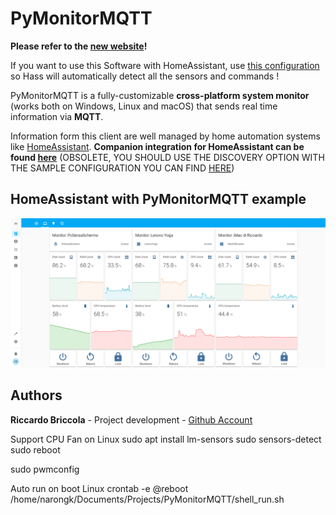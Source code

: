 # PyMonitorMQTT

**Please refer to the [new website](https://richibrics.github.io/PyMonitorMQTT/)!**

If you want to use this Software with HomeAssistant, use [this configuration](https://github.com/richibrics/PyMonitorMQTT/blob/master/configuration-homeassistant.yaml) so Hass will automatically detect all the sensors and commands !

PyMonitorMQTT is a fully-customizable **cross-platform system monitor** (works both on Windows, Linux and macOS) that sends real time information via **MQTT**.

Information form this client are well managed by home automation systems like [HomeAssistant](https://github.com/home-assistant/home-assistant).
**Companion integration for HomeAssistant can be found [here](https://github.com/richibrics/HassMonitorMqtt)** (OBSOLETE, YOU SHOULD USE THE DISCOVERY OPTION WITH THE SAMPLE CONFIGURATION YOU CAN FIND [HERE](https://github.com/richibrics/PyMonitorMQTT/blob/master/configuration-homeassistant.yaml))

## HomeAssistant with PyMonitorMQTT example

![HomeAssistant Example](Home%20Assistant%20Monitors.png?raw=true "HomeAssistant Example")

## Authors

**Riccardo Briccola** - Project development - [Github Account](https://github.com/richibrics)


Support CPU Fan on Linux
sudo apt install lm-sensors
sudo sensors-detect
sudo reboot

sudo pwmconfig

Auto run on boot Linux
crontab -e
@reboot /home/narongk/Documents/Projects/PyMonitorMQTT/shell_run.sh


